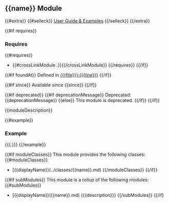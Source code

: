 
## {{name}} Module

{{#extra}}
  {{#selleck}}
  [User Guide & Examples](/yui/docs/{{name}})
  {{/selleck}}
{{/extra}}

{{#if requires}}
### Requires
{{#requires}}
- {{#crossLinkModule .}}{{/crossLinkModule}}
{{/requires}}
{{/if}}

{{#if foundAt}}
Defined in [{{{file}}}:{{{line}}}]({{foundAt}})
{{/if}}

{{#if since}}
Available since {{since}}
{{/if}}

{{#if deprecated}}
  {{#if deprecationMessage}}
Deprecated: {{deprecationMessage}}
  {{else}}
This module is deprecated.
  {{/if}}
{{/if}}

{{moduleDescription}}

{{#example}}
### Example
{{{.}}}
{{/example}}

{{#if moduleClasses}}
This module provides the following classes:
  {{#moduleClasses}}
  - [{{displayName}}(../classes/{{name}}.md)
  {{/moduleClasses}}
{{/if}}

{{#if subModules}}
This module is a rollup of the following modules:
  {{#subModules}}
  - [{{displayName}}({{name}}.md) {{{description}}}
  {{/subModules}}
{{/if}
